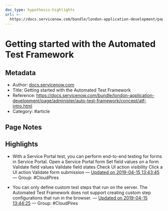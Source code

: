 ```yaml
---
doc_type: hypothesis-highlights
url: >-
  https://docs.servicenow.com/bundle/london-application-development/page/administer/auto-test-framework/concept/atf-intro.html
---
```


# Getting started with the Automated Test Framework

## Metadata
- Author: [docs.servicenow.com]()
- Title: Getting started with the Automated Test Framework
- Reference: https://docs.servicenow.com/bundle/london-application-development/page/administer/auto-test-framework/concept/atf-intro.html
- Category: #article

## Page Notes
## Highlights
- With a Service Portal test, you can perform end-to-end testing for forms in Service Portal. Open a Service Portal form Set field values on a form Validate field values Validate field states Check UI action visibility Click a UI action Validate form submission — [Updated on 2019-04-15 13:43:45](https://hyp.is/BGTTWl-mEem11osjkdUQiw/docs.servicenow.com/bundle/london-application-development/page/administer/auto-test-framework/concept/atf-intro.html) — Group: #CloudPires

- You can only define custom test steps that run on the server. The Automated Test Framework does not support creating custom step configurations that run in the browser. — [Updated on 2019-04-15 13:44:25](https://hyp.is/HFFOWF-mEemZZ4OVNCB_aA/docs.servicenow.com/bundle/london-application-development/page/administer/auto-test-framework/concept/atf-intro.html) — Group: #CloudPires



